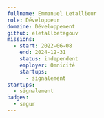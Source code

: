 ```yaml
---
fullname: Emmanuel Letallieur
role: Développeur
domaine: Développement
github: eletallbetagouv
missions:
  - start: 2022-06-08
    end: 2024-12-31
    status: independent
    employer: Omnicité
    startups:
      - signalement
startups:
  - signalement
badges:
  - segur
---
```

